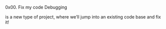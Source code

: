 0x00. Fix my code
Debugging

is a new type of project, where we’ll jump into an existing code base and fix it!
